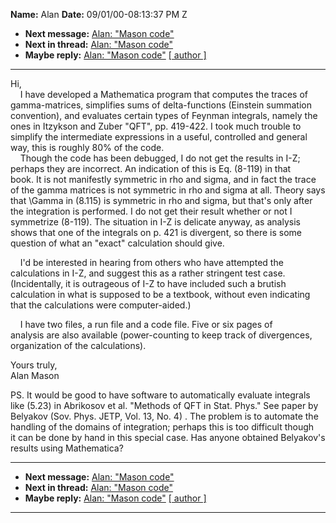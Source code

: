 **Name:** Alan
**Date:** 09/01/00-08:13:37 PM Z

  - **Next message:** [Alan: "Mason code"](0001.html)
  - **Next in thread:** [Alan: "Mason code"](0001.html)
  - **Maybe reply:** [Alan: "Mason code"](0001.html)
    [[ author ]](author.html#0)

-----

Hi,  
    I have developed a Mathematica program that computes the traces of  
gamma-matrices, simplifies sums of delta-functions (Einstein summation  
convention), and evaluates certain types of Feynman integrals, namely
the  
ones in Itzykson and Zuber "QFT", pp. 419-422. I took much trouble to  
simplify the intermediate expressions in a useful, controlled and
general  
way, this is roughly 80% of the code.  
    Though the code has been debugged, I do not get the results in
I-Z;  
perhaps they are incorrect. An indication of this is Eq. (8-119) in
that  
book. It is not manifestly symmetric in rho and sigma, and in fact the
trace  
of the gamma matrices is not symmetric in rho and sigma at all. Theory
says  
that \\Gamma in (8.115) is symmetric in rho and sigma, but that's only
after  
the integration is performed. I do not get their result whether or not
I  
symmetrize (8-119). The situation in I-Z is delicate anyway, as
analysis  
shows that one of the integrals on p. 421 is divergent, so there is
some  
question of what an "exact" calculation should give.  

    I'd be interested in hearing from others who have attempted the  
calculations in I-Z, and suggest this as a rather stringent test case.  
(Incidentally, it is outrageous of I-Z to have included such a brutish  
calculation in what is supposed to be a textbook, without even
indicating  
that the calculations were computer-aided.)  

    I have two files, a run file and a code file. Five or six pages of  
analysis are also available (power-counting to keep track of
divergences,  
organization of the calculations).  

Yours truly,  
Alan Mason  

PS. It would be good to have software to automatically evaluate
integrals  
like (5.23) in Abrikosov et al. "Methods of QFT in Stat. Phys." See
paper by  
Belyakov (Sov. Phys. JETP, Vol. 13, No. 4) . The problem is to automate
the  
handling of the domains of integration; perhaps this is too difficult
though  
it can be done by hand in this special case. Has anyone obtained
Belyakov's  
results using Mathematica?  

-----

  - **Next message:** [Alan: "Mason code"](0001.html)
  - **Next in thread:** [Alan: "Mason code"](0001.html)
  - **Maybe reply:** [Alan: "Mason code"](0001.html)
    [[ author ]](author.html#0)

-----

